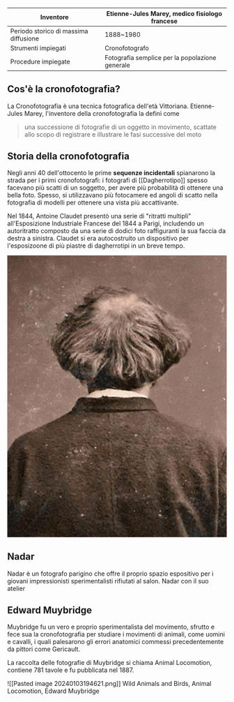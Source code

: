 
| Inventore | Etienne-Jules Marey, medico fisiologo francese |
| ---- | ---- |
| Periodo storico di massima diffusione | 1888~1980 |
| Strumenti impiegati | Cronofotografo |
| Procedure impiegate | Fotografia semplice per la popolazione generale |
## Cos'è la cronofotografia?

La Cronofotografia è una tecnica fotografica dell'età Vittoriana. Etienne-Jules Marey, l'inventore della cronofotografia la definì come

> una successione di fotografie di un oggetto in movimento, scattate allo scopo di registrare e illustrare le fasi successive del moto

## Storia della cronofotografia

Negli anni 40 dell'ottocento le prime **sequenze incidentali** spianarono la strada per i primi cronofotografi: i fotografi di [[Dagherrotipo]] spesso facevano più scatti di un soggetto, per avere più probabilità di ottenere una bella foto. Spesso, si utilizzavano più fotocamere ed angoli di scatto nella fotografia di modelli per ottenere una vista più accattivante.

Nel 1844, Antoine Claudet presentò una serie di "ritratti multipli" all'Esposizione Industriale Francese del 1844 a Parigi, includendo un autoritratto composto da una serie di dodici foto raffiguranti la sua faccia da destra a sinistra. Claudet si era autocostruito un dispositivo per l'esposizoone di più piastre di dagherrotipi in un breve tempo. 



![Autoritratto di Nadar](Nadar_autoportrait_tournant.gif)
## Nadar

Nadar è un fotografo parigino che offre il proprio spazio espositivo per i giovani impressionisti sperimentalisti rifiutati al salon. Nadar con il suo atelier 

## Edward Muybridge 

Muybridge fu un vero e proprio sperimentalista del movimento, sfrutto e fece sua la cronofotografia per studiare i movimenti di animali, come uomini e cavalli, i quali palesarono gli errori anatomici commessi precedentemente da pittori come Gericault. 

La raccolta delle fotografie di Muybridge si chiama Animal Locomotion, contiene 781 tavole e fu pubblicata nel 1887. 

![[Pasted image 20240103194621.png]]
Wild Animals and Birds, Animal Locomotion, Edward Muybridge

